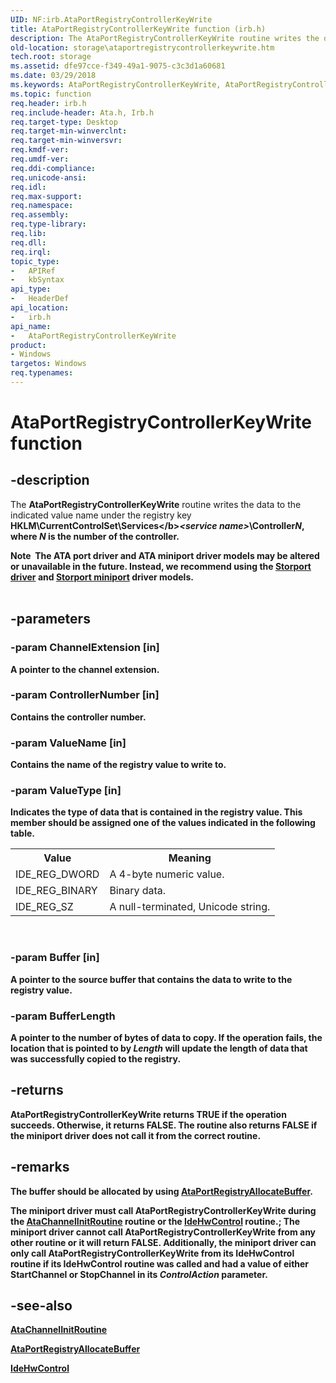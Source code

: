 ```yaml
---
UID: NF:irb.AtaPortRegistryControllerKeyWrite
title: AtaPortRegistryControllerKeyWrite function (irb.h)
description: The AtaPortRegistryControllerKeyWrite routine writes the data to the indicated value name under the registry key HKLM\CurrentControlSet\Services\&lt;service name&gt;\ControllerN, where N is the number of the controller.
old-location: storage\ataportregistrycontrollerkeywrite.htm
tech.root: storage
ms.assetid: dfe97cce-f349-49a1-9075-c3c3d1a60681
ms.date: 03/29/2018
ms.keywords: AtaPortRegistryControllerKeyWrite, AtaPortRegistryControllerKeyWrite routine [Storage Devices], atartns_c17cd629-759c-4469-a7f4-61125a791736.xml, irb/AtaPortRegistryControllerKeyWrite, storage.ataportregistrycontrollerkeywrite
ms.topic: function
req.header: irb.h
req.include-header: Ata.h, Irb.h
req.target-type: Desktop
req.target-min-winverclnt: 
req.target-min-winversvr: 
req.kmdf-ver: 
req.umdf-ver: 
req.ddi-compliance: 
req.unicode-ansi: 
req.idl: 
req.max-support: 
req.namespace: 
req.assembly: 
req.type-library: 
req.lib: 
req.dll: 
req.irql: 
topic_type:
-	APIRef
-	kbSyntax
api_type:
-	HeaderDef
api_location:
-	irb.h
api_name:
-	AtaPortRegistryControllerKeyWrite
product:
- Windows
targetos: Windows
req.typenames: 
---
```


# AtaPortRegistryControllerKeyWrite function


## -description


The <b>AtaPortRegistryControllerKeyWrite</b> routine writes the data to the indicated value name under the registry key <b>HKLM\CurrentControlSet\Services\</b><i>&lt;service name&gt;</i><b>\Controller</b><i>N</i>, where <i>N </i>is the number of the controller. 
<div class="alert"><b>Note</b>  The ATA port driver and ATA miniport driver models may be altered or unavailable in the future. Instead, we recommend using the <a href="https://msdn.microsoft.com/windows/hardware/drivers/storage/storport-driver">Storport driver</a> and <a href="https://msdn.microsoft.com/windows/hardware/drivers/storage/storport-miniport-drivers">Storport miniport</a> driver models.</div><div> </div>

## -parameters




### -param ChannelExtension [in]

A pointer to the channel extension. 


### -param ControllerNumber [in]

Contains the controller number. 


### -param ValueName [in]

Contains the name of the registry value to write to. 


### -param ValueType [in]

Indicates the type of data that is contained in the registry value. This member should be assigned one of the values indicated in the following table.

<table>
<tr>
<th>Value</th>
<th>Meaning</th>
</tr>
<tr>
<td>
IDE_REG_DWORD

</td>
<td>
A 4-byte numeric value. 

</td>
</tr>
<tr>
<td>
IDE_REG_BINARY

</td>
<td>
Binary data. 

</td>
</tr>
<tr>
<td>
IDE_REG_SZ

</td>
<td>
A null-terminated, Unicode string. 

</td>
</tr>
</table>
 


### -param Buffer [in]

A pointer to the source buffer that contains the data to write to the registry value. 


### -param BufferLength

<p>A pointer to the number of bytes of data to copy. If the operation fails, the location that is pointed to by <i>Length</i> will update the length of data that was successfully copied to the registry.</p>




## -returns



<b>AtaPortRegistryControllerKeyWrite</b> returns <b>TRUE</b> if the operation succeeds. Otherwise, it returns <b>FALSE</b>. The routine also returns <b>FALSE</b> if the miniport driver does not call it from the correct routine. 




## -remarks



The buffer should be allocated by using <a href="https://msdn.microsoft.com/library/windows/hardware/ff550200">AtaPortRegistryAllocateBuffer</a>. 

The miniport driver must call <b>AtaPortRegistryControllerKeyWrite</b> during the <a href="https://msdn.microsoft.com/library/windows/hardware/ff550141">AtaChannelInitRoutine</a> routine or the <a href="https://msdn.microsoft.com/library/windows/hardware/ff557465">IdeHwControl</a> routine.; The miniport driver cannot call <b>AtaPortRegistryControllerKeyWrite</b> from any other routine or it will return <b>FALSE</b>. Additionally, the miniport driver can only call <b>AtaPortRegistryControllerKeyWrite</b> from its <b>IdeHwControl</b> routine if its <b>IdeHwControl</b> routine was called and had a value of either <b>StartChannel</b> or <b>StopChannel</b> in its <i>ControlAction </i>parameter. 




## -see-also




<a href="https://msdn.microsoft.com/library/windows/hardware/ff550141">AtaChannelInitRoutine</a>



<a href="https://msdn.microsoft.com/library/windows/hardware/ff550200">AtaPortRegistryAllocateBuffer</a>



<a href="https://msdn.microsoft.com/library/windows/hardware/ff557465">IdeHwControl</a>
 

 

